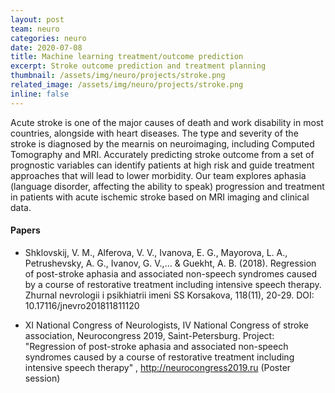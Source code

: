 ```yaml
---
layout: post
team: neuro
categories: neuro
date: 2020-07-08
title: Machine learning treatment/outcome prediction
excerpt: Stroke outcome prediction and treatment planning
thumbnail: /assets/img/neuro/projects/stroke.png
related_image: /assets/img/neuro/projects/stroke.png
inline: false
---
```


Acute stroke is one of the major causes of death and work disability in most countries, alongside with heart diseases. The type and severity of the stroke is diagnosed by the mearnis on neuroimaging, including Computed Tomography and MRI. Accurately predicting stroke outcome from a set of prognostic variables can identify patients at high risk and guide treatment approaches that will lead to lower morbidity. Our team explores aphasia (language disorder, affecting the ability to speak) progression and treatment in patients with acute ischemic stroke based on MRI imaging and clinical data. 

#### Papers
* Shklovskij, V. M., Alferova, V. V., Ivanova, E. G., Mayorova, L. A., Petrushevsky, A. G., Ivanov, G. V.,... & Guekht, A. B. (2018). Regression of post-stroke aphasia and associated non-speech syndromes caused by a course of restorative treatment including intensive speech therapy. Zhurnal nevrologii i psikhiatrii imeni SS Korsakova, 118(11), 20-29. DOI: 10.17116/jnevro201811811120

* XI National Congress of Neurologists, IV National Congress of stroke association, Neurocongress 2019, Saint-Petersburg. Project: "Regression of post-stroke aphasia and associated non-speech syndromes caused by a course of restorative treatment including intensive speech therapy" , http://neurocongress2019.ru (Poster session) 

